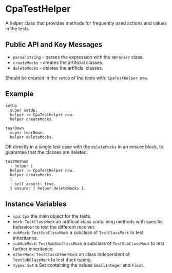 # CpaTestHelper

A helper class that provides methods for frequently used actions and values in
the tests.

## Public API and Key Messages

- `parse`: `String` - parses the expression with the `RBParser` class.
- `createMocks` - creates the artificial classes.
- `deleteMocks` - deletes the artificial classes.

Should be created in the `setUp` of the tests with: `CpaTestHelper new`.

## Example

```smalltalk
setUp
  super setUp.
  helper := CpaTesthelper new.
  helper createMocks.

tearDown
  super tearDown.
  helper deleteMocks.
```

OR directly in a single test case with the `deleteMocks` in an ensure block, to
guarantee that the classes are deleted:

```smalltalk
testMethod
  | helper |
  helper := CpaTestHelper new.
  helper createMocks.
  [
    self assert: true.
  ] ensure: [ helper deleteMocks ]. 
```

## Instance Variables

- `cpa`: `Cpa` the main object for the tests.
- `mock`: `TestClassMock` an artificial class containing methods with specific
    behaviour to test the different receiver.
- `subMock`: `TestSubClassMock` a subclass of `TestClassMock` to test
    inheritance.
- `subSubMock`: `TestSubSubClassMock` a subclass of `TestSubClassMock` to test
    further inheritance.
- `otherMock`: `TestClassOtherMock` an class independent of `TestSubClassMock`
    to test duck typing.
- `types`: `Set` a Set containing the values `SmallInteger` and `Float`.
